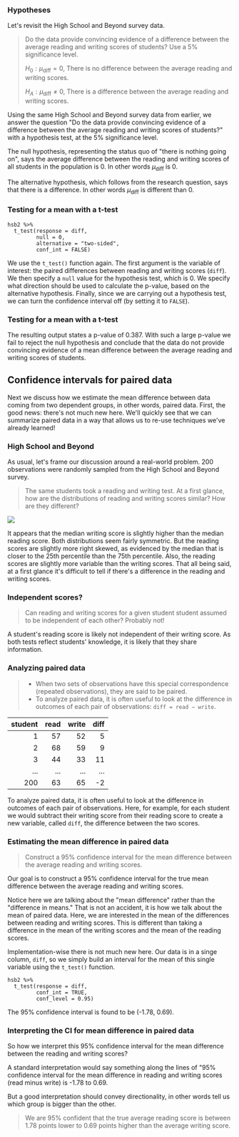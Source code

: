 




### Hypotheses

Let's revisit the High School and Beyond survey data. 

> Do the data provide convincing evidence of a difference between the average reading and writing scores of students? Use a 5% significance level.  
>
> $H_0: \mu_{\text{diff}} = 0$, There is no difference between the average reading and writing scores. 
>
> $H_A: \mu_{\text{diff}} \ne 0$, There is a difference between the average reading and writing scores.

Using the same High School and Beyond survey data from earlier, we answer the question "Do the data provide convincing evidence of a difference between the average reading and writing scores of students?" with a hypothesis test, at the 5% significance level.

The null hypothesis, representing the status quo of "there is nothing going on", says the average difference between the reading and writing scores of all students in the population is 0. In other words $\mu_{\text{diff}}$ is 0.

The alternative hypothesis, which follows from the research question, says that there is a difference. In other words $\mu_{\text{diff}}$ is different than 0.


### Testing for a mean with a t-test

```
hsb2 %>% 
  t_test(response = diff,
         null = 0, 
         alternative = "two-sided", 
         conf_int = FALSE)
```

We use the `t_test()` function again. The first argument is the variable of interest: the paired differences between reading and writing scores (`diff`). We then specify a `null` value for the hypothesis test, which is 0. We specify what direction should be used to calculate the p-value, based on the alternative hypothesis. Finally, since we are carrying out a hypothesis test, we can turn the confidence interval off (by setting it to `FALSE`). 


### Testing for a mean with a t-test

The resulting output states a p-value of 0.387.  With such a large p-value we fail to reject the null hypothesis and conclude that the data do not provide convincing evidence of a mean difference between the average reading and writing scores of students.



















## Confidence intervals for paired data

Next we discuss how we estimate the mean difference between data coming from two dependent groups, in other words, paired data. First, the good news: there's not much new here. We'll quickly see that we can summarize paired data in a way that allows us to re-use techniques we've already learned!

### High School and Beyond

As usual, let's frame our discussion around a real-world problem. 200 observations were randomly sampled from the High School and Beyond survey.

> The same students took a reading and writing test. 
> At a first glance, how are the distributions of reading and writing scores similar? How are they different?

![](C:\Users\bradh\Documents\GitHub\bghammill.github.io\ims-05-infer\ims-05-lesson-06\images\chp2-vid2-hsb2.png)

It appears that the median writing score is slightly higher than the median reading score. Both distributions seem fairly symmetric. But the reading scores are slightly more right skewed, as evidenced by the median that is closer to the 25th percentile than the 75th percentile. Also, the reading scores are slightly more variable than the writing scores. That all being said, at a first glance it's difficult to tell if there's a difference in the reading and writing scores.


### Independent scores?

> Can reading and writing scores for a given student student assumed to be independent of each other?
> Probably not! 

A student's reading score is likely not independent of their writing score. As both tests reflect students' knowledge, it is likely that they share information. 


### Analyzing paired data


> - When two sets of observations have this special correspondence (repeated observations), they are said to be paired.
> - To analyze paired data, it is often useful to look at the difference in outcomes of each pair of observations:
>   `diff = read − write`.

| student | read | write | diff |
| ------: | ---: | ----: | ---: |
|       1 |   57 |    52 |    5 |
|       2 |   68 |    59 |    9 |
|       3 |   44 |    33 |   11 |
|     ... |  ... |   ... |  ... |
|     200 |   63 |    65 |   -2 |


To analyze paired data, it is often useful to look at the difference in outcomes of each pair of observations. Here, for example, for each student we would subtract their writing score from their reading score to create a new variable, called `diff`, the difference between the two scores.

### Estimating the mean difference in paired data

> Construct a 95% confidence interval for the mean difference between the average reading and writing scores.

Our goal is to construct a 95% confidence interval for the true mean difference between the average reading and writing scores. 

Notice here we are talking about the "mean difference" rather than the "difference in means." That is not an accident, it is how we talk about the mean of paired data. Here, we are interested in the mean of the differences between reading and writing scores. This is different than taking a difference in the mean of the writing scores and the mean of the reading scores. 

Implementation-wise there is not much new here. Our data is in a singe column, `diff`, so we simply build an interval for the mean of this single variable using the `t_test()` function.

```
hsb2 %>% 
  t_test(response = diff,
         conf_int = TRUE, 
         conf_level = 0.95)
```

The 95% confidence interval is found to be (-1.78, 0.69).


### Interpreting the CI for mean difference in paired data

So how we interpret this 95% confidence interval for the mean difference between the reading and writing scores? 

A standard interpretation would say something along the lines of "95% confidence interval for the mean difference in reading and writing scores (read minus write) is -1.78 to 0.69.

But a good interpretation should convey directionality, in other words tell us which group is bigger than the other. 

> We are 95% confident that the true average reading score is between 1.78 points lower to 0.69 points higher than the average writing score. 



